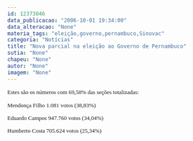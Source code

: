 ```yaml
---
id: 12373046
data_publicacao: "2006-10-01 19:34:00"
data_alteracao: "None"
materia_tags: "eleição,governo,pernambuco,Sinovac"
categoria: "Notícias"
title: "Nova parcial na eleição ao Governo de Pernambuco"
sutia: "None"
chapeu: "None"
autor: "None"
imagem: "None"
---
```

<p><B><FONT size=1></p>
<p><P></B></FONT><FONT size=2><FONT face=Verdana>Estes são os números com 69,58% das seções totalizadas:</FONT></P></p>
<p><P><FONT face=Verdana>Mendonça Filho 1.081 votos (38,83%)</FONT></P></p>
<p><P><FONT face=Verdana>Eduardo Campos 947.760 votos (34,04%)</FONT></P></p>
<p><P><FONT face=Verdana>Humberto Costa 705.624 votos (25,34%)</FONT></P></FONT> </p>
